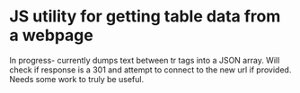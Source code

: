 <h1>JS utility for getting table data from a webpage</h1>
In progress- currently dumps text between tr tags into a JSON array.  Will check if response is a 301 and attempt to connect to the new url if provided.  Needs some work to truly be useful.
